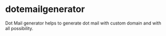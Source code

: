 # dotemailgenerator
Dot Mail generator helps to generate dot mail with custom domain and with all possibility.
